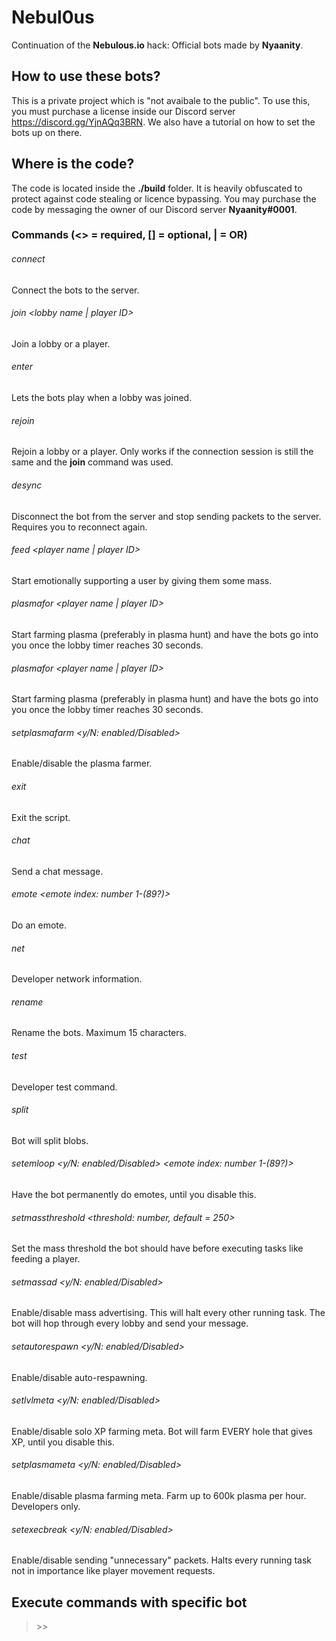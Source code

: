 # Nebul0us

Continuation of the **Nebulous.io** hack: Official bots made by **Nyaanity**.

## How to use these bots?

This is a private project which is "not avaibale to the public".
To use this,
you must purchase a license inside our Discord server https://discord.gg/YjnAQq3BRN.
We also have a tutorial on how to set the bots up on there.

## Where is the code?

The code is located inside the **./build** folder.
It is heavily obfuscated to protect against code stealing or licence bypassing.
You may purchase the code by messaging the owner of our Discord server **Nyaanity#0001**.

### Commands (<> = required, [] = optional, | = OR)

###### connect

Connect the bots to the server.

###### join <lobby name | player ID>

Join a lobby or a player.

###### enter

Lets the bots play when a lobby was joined.

###### rejoin

Rejoin a lobby or a player.
Only works if the connection session is still the same and the **join** command was used.

###### desync

Disconnect the bot from the server and stop sending packets to the server. Requires you to reconnect again.

###### feed <player name | player ID>

Start emotionally supporting a user by giving them some mass.

###### plasmafor <player name | player ID>

Start farming plasma (preferably in plasma hunt) and have the bots go into you once the lobby timer reaches 30 seconds.

###### plasmafor <player name | player ID>

Start farming plasma (preferably in plasma hunt) and have the bots go into you once the lobby timer reaches 30 seconds.

###### setplasmafarm <y/N: enabled/Disabled>

Enable/disable the plasma farmer.

###### exit

Exit the script.

###### chat <message>

Send a chat message.

###### emote <emote index: number 1-(89?)>

Do an emote.

###### net

Developer network information.

###### rename <name>

Rename the bots. Maximum 15 characters.

###### test

Developer test command.

###### split

Bot will split blobs.

###### setemloop <y/N: enabled/Disabled> <emote index: number 1-(89?)>

Have the bot permanently do emotes, until you disable this.

###### setmassthreshold <threshold: number, default = 250>

Set the mass threshold the bot should have before executing tasks like feeding a player.

###### setmassad <y/N: enabled/Disabled> <message>

Enable/disable mass advertising. This will halt every other running task. The bot will hop through every lobby and send your message.

###### setautorespawn <y/N: enabled/Disabled>

Enable/disable auto-respawning.

###### setlvlmeta <y/N: enabled/Disabled>

Enable/disable solo XP farming meta.
Bot will farm EVERY hole that gives XP, until you disable this.

###### setplasmameta <y/N: enabled/Disabled>

Enable/disable plasma farming meta.
Farm up to 600k plasma per hour.
Developers only.

###### setexecbreak <y/N: enabled/Disabled>

Enable/disable sending "unnecessary" packets.
Halts every running task not in importance like player movement requests.

## Execute commands with specific bot

> <bot name> >> <command>
